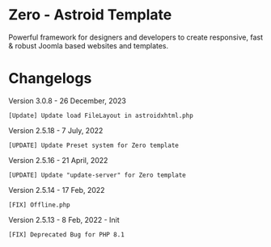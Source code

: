 # Zero - Astroid Template
Powerful framework for designers and developers to create responsive, fast &amp; robust Joomla based websites and templates.

# Changelogs

Version 3.0.8 - 26 December, 2023

    [Update] Update load FileLayout in astroidxhtml.php

Version 2.5.18 - 7 July, 2022

    [UPDATE] Update Preset system for Zero template

Version 2.5.16 - 21 April, 2022

    [UPDATE] Update "update-server" for Zero template

Version 2.5.14 - 17 Feb, 2022 

    [FIX] Offline.php

Version 2.5.13 - 8 Feb, 2022 - Init

    [FIX] Deprecated Bug for PHP 8.1
